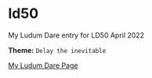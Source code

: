 # ld50
My Ludum Dare entry for LD50 April 2022

**Theme:** `Delay the inevitable`


[My Ludum Dare Page](https://ldjam.com/users/zealous-coder/)
